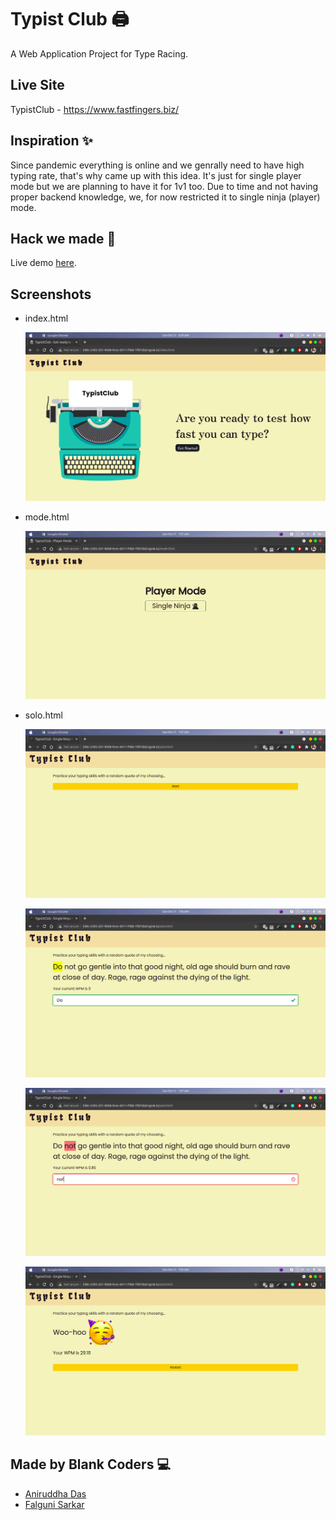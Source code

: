 # Typist Club 🖨️

A Web Application Project for Type Racing.

## Live Site

TypistClub - <https://www.fastfingers.biz/>

## Inspiration ✨

Since pandemic everything is online and we genrally need to have high typing rate, that's why came up with this idea. It's just for single player mode but we are planning to have it for 1v1 too. Due to time and not having proper backend knowledge, we, for now restricted it to single ninja (player) mode.

## Hack we made 🚀

Live demo [here](https://youtu.be/ems5yRUco2U).

## Screenshots

- index.html

  ![index](assets/index.png)

- mode.html

  ![mode](assets/mode.png)

- solo.html

  ![solo-start](assets/solo-start.png)

  ![success](assets/success.png)

  ![error](assets/error.png)

  ![result](assets/result.png)

## Made by Blank Coders 💻

- [Aniruddha Das](https://twitter.com/isthatAniruddha)
- [Falguni Sarkar](https://twitter.com/isshefalguni)

